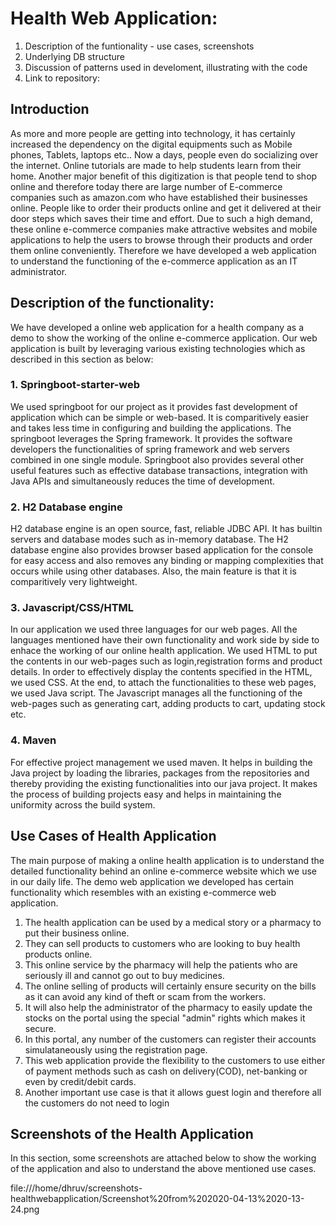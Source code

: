 # Health Web Application:

1. Description of the funtionality - use cases, screenshots
2. Underlying DB structure
3. Discussion of patterns used in develoment, illustrating with the code
4. Link to repository:

## Introduction

As more and more people are getting into technology, it has certainly increased the dependency on the digital equipments such as Mobile phones, Tablets, laptops etc.. Now a days, people even do socializing over the internet. Online tutorials are made to help students learn from their home. Another major benefit of this digitization is that people tend to shop online and therefore today there are large number of E-commerce companies such as amazon.com who have established their businesses online. People like to order their products online and get it delivered at their door steps which saves their time and effort. Due to such a high demand, these online e-commerce companies make attractive websites and mobile applications to help the users to browse through their products and order them online conveniently. Therefore we have developed a web application to understand the functioning of the e-commerce application as an IT administrator.

## Description of the functionality:

We have developed a online web application for a health company as a demo to show the working of the online e-commerce application. Our web application is built by leveraging various existing technologies which as described in this section as below:

### 1.  Springboot-starter-web

We used springboot for our project as it provides fast development of application which can be simple or web-based. It is comparitively easier and takes less time in configuring and building the applications. The springboot leverages the Spring framework. It provides the software developers the functionalities of spring framework and web servers combined in one single module. Springboot also provides several other useful features such as effective database transactions, integration with Java APIs and simultaneously reduces the time of development.

### 2. H2 Database engine

H2 database engine is an open source, fast, reliable JDBC API. It has builtin servers and database modes such as in-memory database. The H2 database engine also provides browser based application for the console for easy access and also removes any binding or mapping complexities that occurs while using other databases. Also, the main feature is that it is comparitively very lightweight.

### 3. Javascript/CSS/HTML

In our application we used three languages for our web pages. All the languages mentioned have their own functionality and work side by side to enhace the working of our online health application.
We used HTML to put the contents in our web-pages such as login,registration forms and product details.
In order to effectively display the contents specified in the HTML, we used CSS.
At the end, to attach the functionalities to these web pages, we used Java script. The Javascript manages all the functioning of the web-pages such as generating cart, adding products to cart, updating stock etc.

### 4. Maven

For effective project management we used maven. It helps in building the Java project by loading the libraries, packages from the repositories and thereby providing the existing functionalities into our java project. It makes the process of building projects easy and helps in maintaining the uniformity across the build system.

## Use Cases of Health Application

The main purpose of making a online health application is to understand the detailed functionality behind an online e-commerce website which we use in our daily life. The demo web application we developed has certain functionality which resembles with an existing e-commerce web application.

1. The health application can be used by a medical story or a pharmacy to put their business online.
2. They can sell products to customers who are looking to buy health products online.
3. This online service by the pharmacy will help the patients who are seriously ill and cannot go out to buy medicines.
4. The online selling of products will certainly ensure security on the bills as it can avoid any kind of theft or scam from the workers.
5. It will also help the administrator of the pharmacy to easily update the stocks on the portal using the special "admin" rights which makes it secure.
6. In this portal, any number of the customers can register their accounts simulataneously using the registration page.
7. This web application provide the flexibility to the customers to use either of payment methods such as cash on delivery(COD), net-banking or even by credit/debit cards.
8. Another important use case is that it allows guest login and therefore all the customers do not need to login
   

## Screenshots of the Health Application

 In this section, some screenshots are attached below to show the working of the application and also to understand the above mentioned use cases.
 
 file:///home/dhruv/screenshots-healthwebapplication/Screenshot%20from%202020-04-13%2020-13-24.png 
